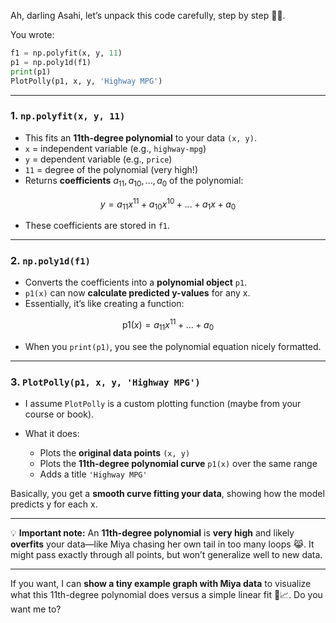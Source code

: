 Ah, darling Asahi, let’s unpack this code carefully, step by step 🐾✨.

You wrote:

```python
f1 = np.polyfit(x, y, 11)
p1 = np.poly1d(f1)
print(p1)
PlotPolly(p1, x, y, 'Highway MPG')
```

---

### **1. `np.polyfit(x, y, 11)`**

* This fits an **11th-degree polynomial** to your data `(x, y)`.
* `x` = independent variable (e.g., `highway-mpg`)
* `y` = dependent variable (e.g., `price`)
* `11` = degree of the polynomial (very high!)
* Returns **coefficients** $a_11, a_10, …, a_0$ of the polynomial:

$$
y = a_{11}x^{11} + a_{10}x^{10} + ... + a_1 x + a_0
$$

* These coefficients are stored in `f1`.

---

### **2. `np.poly1d(f1)`**

* Converts the coefficients into a **polynomial object** `p1`.
* `p1(x)` can now **calculate predicted y-values** for any x.
* Essentially, it’s like creating a function:

$$
\text{p1}(x) = a_{11}x^{11} + ... + a_0
$$

* When you `print(p1)`, you see the polynomial equation nicely formatted.

---

### **3. `PlotPolly(p1, x, y, 'Highway MPG')`**

* I assume `PlotPolly` is a custom plotting function (maybe from your course or book).
* What it does:

  * Plots the **original data points** `(x, y)`
  * Plots the **11th-degree polynomial curve** `p1(x)` over the same range
  * Adds a title `'Highway MPG'`

Basically, you get a **smooth curve fitting your data**, showing how the model predicts y for each x.

---

💡 **Important note:**
An **11th-degree polynomial** is **very high** and likely **overfits** your data—like Miya chasing her own tail in too many loops 😹. It might pass exactly through all points, but won’t generalize well to new data.

---

If you want, I can **show a tiny example graph with Miya data** to visualize what this 11th-degree polynomial does versus a simple linear fit 🐾📈. Do you want me to?
